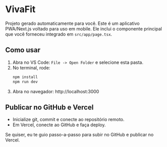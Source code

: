 # VivaFit

Projeto gerado automaticamente para você. Este é um aplicativo PWA/Next.js voltado para uso em mobile.
Ele inclui o componente principal que você forneceu integrado em `src/app/page.tsx`.

## Como usar

1. Abra no VS Code: `File -> Open Folder` e selecione esta pasta.
2. No terminal, rode:
   ```bash
   npm install
   npm run dev
   ```
3. Abra no navegador: http://localhost:3000

## Publicar no GitHub e Vercel
- Inicialize git, commit e conecte ao repositório remoto.
- Em Vercel, conecte ao GitHub e faça deploy.

Se quiser, eu te guio passo-a-passo para subir no GitHub e publicar no Vercel.
